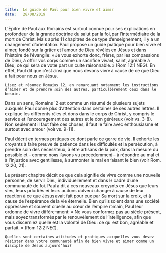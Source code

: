 ```yaml
---
title:  Le guide de Paul pour bien vivre et aimer
date:   28/08/2019
---
```


L’Épitre de Paul aux Romains est surtout connue pour ses explications en profondeur de la grande doctrine du salut par la foi, par l’intermédiaire de la mort de Christ. Mais après 11 chapitres de ce type d’enseignement, il y a un changement d’orientation. Paul propose un guide pratique pour bien vivre et aimer, fondé sur la grâce et l’amour de Dieu révélés en Jésus et dans l’histoire de l’évangile: « Je vous exhorte donc, frères, par les compassions de Dieu, à offrir vos corps comme un sacrifice vivant, saint, agréable à Dieu, ce qui sera de votre part un culte raisonnable. » (Rom 12:1 NEG). En effet, Paul dit que c’est ainsi que nous devons vivre à cause de ce que Dieu a fait pour nous en Jésus.

`Lisez et résumez Romains 12, en remarquant notamment les instructions d’aimer et de prendre soin des autres, particulièrement ceux dans le besoin.`

Dans un sens, Romains 12 est comme un résumé de plusieurs sujets auxquels Paul donne plus d’attention dans certaines de ses autres lettres. Il explique les différents rôles et dons dans le corps de Christ, y compris le service et l’encouragement des autres et le don généreux (voir vs. 3-8). Non seulement il faut faire ces choses, il faut le faire avec enthousiasme et surtout avec amour (voir vs. 9-11).

Paul décrit en termes pratiques ce dont parle ce genre de vie. Il exhorte les croyants à faire preuve de patience dans les difficultés et la persécution, à prendre soin des nécessiteux, à être artisans de la paix, dans la mesure du possible et – comme nous l’avons vu précédemment – à répondre au mal et à l’injustice avec gentillesse, à surmonter le mal en faisant le bien (voir Rom. 12:20, 21).

Le présent chapitre décrit ce que cela signifie de vivre comme une nouvelle personne, de servir Dieu, individuellement et dans le cadre d’une communauté de foi. Paul a dit à ces nouveaux croyants en Jésus que leurs vies, leurs priorités et leurs actions doivent changer à cause de leur réaction à ce que Jésus avait fait pour eux par Sa mort sur la croix, et à cause de l’espérance de la vie éternelle. Bien qu’ils soient dans une société oppressive et souvent cruelle au cœur de l’empire romain, Paul leur ordonne de vivre différemment: « Ne vous conformez pas au siècle présent, mais soyez transformés par le renouvèlement de l’intelligence, afin que vous discerniez quelle est la volonté de Dieu: ce qui est bon, agréable et parfait. » (Rom 12:2 NEG).

`Quelles sont certaines attitudes et pratiques auxquelles vous devez résister dans votre communauté afin de bien vivre et aimer comme un disciple de Jésus aujourd’hui?`